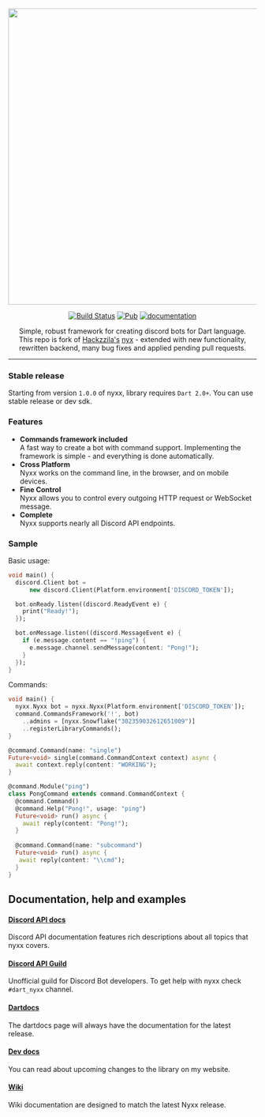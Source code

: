 <div align="center">
<br />
<p> <img width="600" src="https://l7ssha.github.io/nyxx0.png" />
<br />

[![Build Status](https://travis-ci.org/l7ssha/nyxx.svg?branch=master)](https://travis-ci.org/l7ssha/nyxx)
[![Pub](https://img.shields.io/pub/v/nyxx.svg)](https://pub.dartlang.org/packages/nyxx)
[![documentation](https://img.shields.io/badge/Documentation-nyxx-yellow.svg)](https://www.dartdocs.org/documentation/nyxx/latest/)

Simple, robust framework for creating discord bots for Dart language. <br />
This repo is fork of [Hackzzila's](https://github.com/Hackzzila) [nyx](https://github.com/Hackzzila/nyx) - 
extended with new functionality, rewritten backend, many bug fixes and  applied pending pull requests.

<hr />

</div>

### Stable release

Starting from version `1.0.0` of nyxx, library requires `Dart 2.0+`. You can use stable release or dev sdk.

### Features

- **Commands framework included** <br>
  A fast way to create a bot with command support. Implementing the framework is simple - and everything is done automatically.
- **Cross Platform** <br>
  Nyxx works on the command line, in the browser, and on mobile devices.
- **Fine Control** <br>
  Nyxx allows you to control every outgoing HTTP request or WebSocket message.
- **Complete** <br>
  Nyxx supports nearly all Discord API endpoints.

### Sample

Basic usage:
```dart
void main() {
  discord.Client bot =
      new discord.Client(Platform.environment['DISCORD_TOKEN']);

  bot.onReady.listen((discord.ReadyEvent e) {
    print("Ready!");
  });

  bot.onMessage.listen((discord.MessageEvent e) {
    if (e.message.content == "!ping") {
      e.message.channel.sendMessage(content: "Pong!");
    }
  });
}
```

Commands:
```dart
void main() {
  nyxx.Nyxx bot = nyxx.Nyxx(Platform.environment['DISCORD_TOKEN']);
  command.CommandsFramework('!', bot)
    ..admins = [nyxx.Snowflake("302359032612651009")]
    ..registerLibraryCommands();
}

@command.Command(name: "single")
Future<void> single(command.CommandContext context) async {
  await context.reply(content: "WORKING");
}

@command.Module("ping")
class PongCommand extends command.CommandContext {
  @command.Command()
  @command.Help("Pong!", usage: "ping")
  Future<void> run() async {
    await reply(content: "Pong!");
  }
  
  @command.Command(name: "subcommand")
  Future<void> run() async {
   await reply(content: "\\cmd");
  }
}
```

## Documentation, help and examples

#### [Discord API docs](https://discordapp.com/developers/docs/intro)
Discord API documentation features rich descriptions about all topics that nyxx covers.

#### [Discord API Guild](https://discord.gg/discord-api)
Unofficial guild for Discord Bot developers. To get help with nyxx check `#dart_nyxx` channel.

#### [Dartdocs](https://www.dartdocs.org/documentation/nyxx/latest/)
The dartdocs page will always have the documentation for the latest release.

#### [Dev docs](https://l7ssha.github.io/nyxx)
You can read about upcoming changes to the library on my website.

#### [Wiki](https://github.com/l7ssha/nyxx/wiki)
Wiki documentation are designed to match the latest Nyxx release.